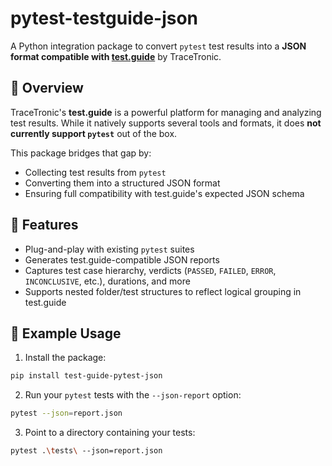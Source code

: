 # pytest-testguide-json

A Python integration package to convert `pytest` test results into a **JSON format compatible with [test.guide](https://www.tracetronic.com/products/testguide/)** by TraceTronic.

## 📘 Overview

TraceTronic's **test.guide** is a powerful platform for managing and analyzing test results. While it natively supports several tools and formats, it does **not currently support `pytest`** out of the box.

This package bridges that gap by:

- Collecting test results from `pytest`
- Converting them into a structured JSON format
- Ensuring full compatibility with test.guide's expected JSON schema

## 🚀 Features

- Plug-and-play with existing `pytest` suites
- Generates test.guide-compatible JSON reports
- Captures test case hierarchy, verdicts (`PASSED`, `FAILED`, `ERROR`, `INCONCLUSIVE`, etc.), durations, and more
- Supports nested folder/test structures to reflect logical grouping in test.guide

## 🧪 Example Usage

1. Install the package:

```bash
pip install test-guide-pytest-json
```

2. Run your `pytest` tests with the `--json-report` option:

```bash
pytest --json=report.json
```

3. Point to a directory containing your tests:

```bash
pytest .\tests\ --json=report.json
```